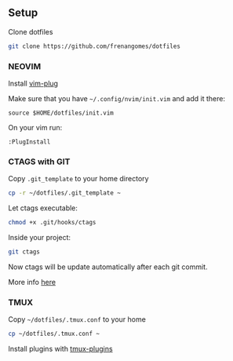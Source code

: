 ## Setup

Clone dotfiles
```bash
git clone https://github.com/frenangomes/dotfiles
```

### NEOVIM
Install [vim-plug](https://github.com/junegunn/vim-plug)

Make sure that you have `~/.config/nvim/init.vim` and add it there:
```
source $HOME/dotfiles/init.vim
```

On your vim run:
```VIM
:PlugInstall
```

### CTAGS with GIT
Copy `.git_template` to your home directory
```bash
cp -r ~/dotfiles/.git_template ~
```

Let ctags executable:
```bash
chmod +x .git/hooks/ctags
```

Inside your project:
```bash
git ctags
```

Now ctags will be update automatically after each git commit.

More info [here](http://tbaggery.com/2011/08/08/effortless-ctags-with-git.html)

### TMUX

Copy `~/dotfiles/.tmux.conf` to your home

```bash
cp ~/dotfiles/.tmux.conf ~
```

Install plugins with [tmux-plugins](https://github.com/tmux-plugins/tpm)
